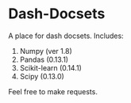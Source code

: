 Dash-Docsets
===========

A place for dash docsets. Includes:

1. Numpy (ver 1.8)
2. Pandas (0.13.1)
3. Scikit-learn (0.14.1)
4. Scipy (0.13.0)

Feel free to make requests. 
